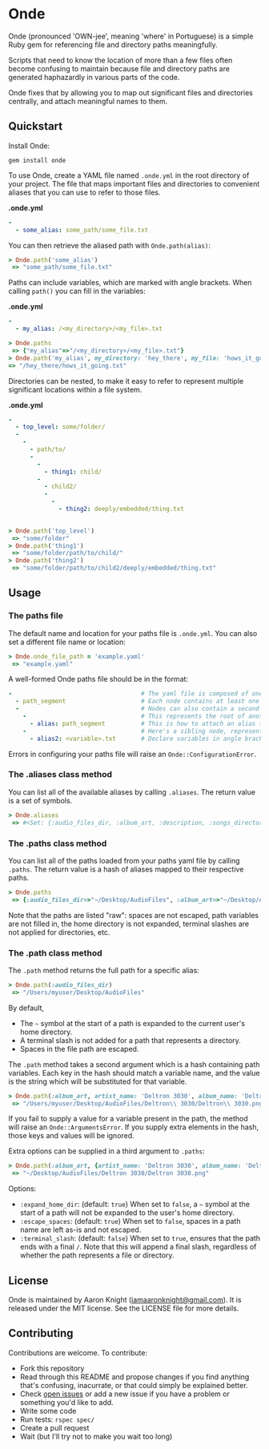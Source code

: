 # Onde

Onde (pronounced 'OWN-jee', meaning 'where' in Portuguese) is a simple Ruby gem for referencing file and directory paths meaningfully.

Scripts that need to know the location of more than a few files often become confusing to maintain because file and directory paths are generated haphazardly in various parts of the code.

Onde fixes that by allowing you to map out significant files and directories centrally, and attach meaningful names to them.


## Quickstart
Install Onde:

`gem install onde`

To use Onde, create a YAML file named `.onde.yml` in the root directory of your project. The file that maps important files and directories to convenient aliases that you can use to refer to those files.


**.onde.yml**
```yaml
-
  - some_alias: some_path/some_file.txt
```

You can then retrieve the aliased path with `Onde.path(alias)`:

```ruby
> Onde.path('some_alias')
 => "some_path/some_file.txt"
```

Paths can include variables, which are marked with angle brackets. When calling `path()` you can fill in the variables:

**.onde.yml**
```yaml
- 
  - my_alias: /<my_directory>/<my_file>.txt
```

```ruby
> Onde.paths
 => {"my_alias"=>"/<my_directory>/<my_file>.txt"}
> Onde.path('my_alias', my_directory: 'hey_there', my_file: 'hows_it_going')
=> "/hey_there/hows_it_going.txt"
```

Directories can be nested, to make it easy to refer to represent multiple significant locations within a file system.

**.onde.yml**
```yaml
-
  - top_level: some/folder/
  - 
    - 
      - path/to/
      - 
        -
          - thing1: child/
        -
          - child2/
          -
            -
              - thing2: deeply/embedded/thing.txt
        
```

```ruby
> Onde.path('top_level')
 => "some/folder"
> Onde.path('thing1')
 => "some/folder/path/to/child/"
> Onde.path('thing2')
 => "some/folder/path/to/child2/deeply/embedded/thing.txt"
```


## Usage

### The paths file
The default name and location for your paths file is `.onde.yml`. You can also set a different file name or location:

```ruby
> Onde.onde_file_path = 'example.yaml'
 => "example.yaml"
```

A well-formed Onde paths file should be in the format:
```yaml
-                                    # The yaml file is composed of one or more nodes
  - path_segment                     # Each node contains at least one item, which represents the file path
  -                                  # Nodes can also contain a second list item for any children.
    -                                # This represents the root of another node.
      - alias: path_segment          # This is how to attach an alias to a particular path.
    -                                # Here's a sibling node, representing another file in the same directory
      - alias2: <variable>.txt       # Declare variables in angle brackets.
```

Errors in configuring your paths file will raise an `Onde::ConfigurationError`.

### The .aliases class method
You can list all of the available aliases by calling `.aliases`. The return value is a set of symbols.

```ruby
> Onde.aliases
 => #<Set: {:audio_files_dir, :album_art, :description, :songs_directory, :mp3, :wav}>
```

### The .paths class method
You can list all of the paths loaded from your paths yaml file by calling `.paths`. The return value is a hash of aliases mapped to their respective paths. 

```ruby
> Onde.paths
 => {:audio_files_dir=>"~/Desktop/AudioFiles", :album_art=>"~/Desktop/AudioFiles/<artist_name>/<album_name>.png", :description=>"~/Desktop/AudioFiles/<artist_name>/<album_name>.txt", :songs_directory=>"~/Desktop/AudioFiles/<artist_name>/songs/", :mp3=>"~/Desktop/AudioFiles/<artist_name>/songs/<song_name>.mp3", :wav=>"~/Desktop/AudioFiles/<artist_name>/songs/<song_name>.wav"}
```

Note that the paths are listed "raw": spaces are not escaped, path variables are not filled in, the home directory is not expanded, terminal slashes are not applied for directories, etc.

### The .path class method
The `.path` method returns the full path for a specific alias:

```ruby
> Onde.path(:audio_files_dir)
 => "/Users/myuser/Desktop/AudioFiles"
```

By default,
- The `~` symbol at the start of a path is expanded to the current user's home directory.
- A terminal slash is not added for a path that represents a directory.
- Spaces in the file path are escaped.

The `.path` method takes a second argument which is a hash containing path variables. Each key in the hash should match a variable name, and the value is the string which will be substituted for that variable.

```ruby
> Onde.path(:album_art, artist_name: 'Deltron 3030', album_name: 'Deltron 3030')
 => "/Users/myuser/Desktop/AudioFiles/Deltron\\ 3030/Deltron\\ 3030.png"
```

If you fail to supply a value for a variable present in the path, the method will raise an `Onde::ArgumentsError`. If you supply extra elements in the hash, those keys and values will be ignored.

Extra options can be supplied in a third argument to `.paths`:
```ruby
> Onde.path(:album_art, {artist_name: 'Deltron 3030', album_name: 'Deltron 3030'}, {escape_spaces: false, expand_home_dir: false})
 => "~/Desktop/AudioFiles/Deltron 3030/Deltron 3030.png"
```

Options:
- `:expand_home_dir`: (default: `true`) When set to `false`, a `~` symbol at the start of a path will not be expanded to the user's home directory.
- `:escape_spaces`: (default: `true`) When set to `false`, spaces in a path name are left as-is and not escaped.
- `:terminal_slash`: (default: `false`) When set to `true`, ensures that the path ends with a final `/`. Note that this will append a final slash, regardless of whether the path represents a file or directory.


## License
Onde is maintained by Aaron Knight (<iamaaronknight@gmail.com>).  It is released
under the MIT license. See the LICENSE file for more details.


## Contributing
Contributions are welcome. To contribute:
- Fork this repository
- Read through this README and propose changes if you find anything that's confusing, inacurrate, or that could simply be explained better.
- Check [open issues](https://github.com/iamaaronknight/onde/issues) or add a new issue if you have a problem or something you'd like to add.
- Write some code
- Run tests: `rspec spec/`
- Create a pull request
- Wait (but I'll try not to make you wait too long)
